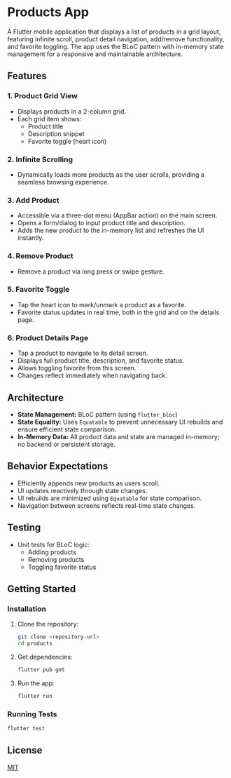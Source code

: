 # Products App

A Flutter mobile application that displays a list of products in a grid layout, featuring infinite scroll, product detail navigation, add/remove functionality, and favorite toggling. The app uses the BLoC pattern with in-memory state management for a responsive and maintainable architecture.

## Features

### 1. Product Grid View
- Displays products in a 2-column grid.
- Each grid item shows:
  - Product title
  - Description snippet
  - Favorite toggle (heart icon)

### 2. Infinite Scrolling
- Dynamically loads more products as the user scrolls, providing a seamless browsing experience.

### 3. Add Product
- Accessible via a three-dot menu (AppBar action) on the main screen.
- Opens a form/dialog to input product title and description.
- Adds the new product to the in-memory list and refreshes the UI instantly.

### 4. Remove Product
- Remove a product via long press or swipe gesture.

### 5. Favorite Toggle
- Tap the heart icon to mark/unmark a product as a favorite.
- Favorite status updates in real time, both in the grid and on the details page.

### 6. Product Details Page
- Tap a product to navigate to its detail screen.
- Displays full product title, description, and favorite status.
- Allows toggling favorite from this screen.
- Changes reflect immediately when navigating back.

## Architecture

- **State Management:** BLoC pattern (using `flutter_bloc`)
- **State Equality:** Uses `Equatable` to prevent unnecessary UI rebuilds and ensure efficient state comparison.
- **In-Memory Data:** All product data and state are managed in-memory; no backend or persistent storage.

## Behavior Expectations

- Efficiently appends new products as users scroll.
- UI updates reactively through state changes.
- UI rebuilds are minimized using `Equatable` for state comparison.
- Navigation between screens reflects real-time state changes.

## Testing

- Unit tests for BLoC logic:
  - Adding products
  - Removing products
  - Toggling favorite status

## Getting Started

### Installation

1. Clone the repository:
   ```sh
   git clone <repository-url>
   cd products
   ```

2. Get dependencies:
   ```sh
   flutter pub get
   ```

3. Run the app:
   ```sh
   flutter run
   ```

### Running Tests

```sh
flutter test
```

## License

[MIT](LICENSE)